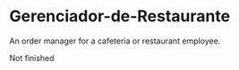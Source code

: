 # Gerenciador-de-Restaurante
An order manager for a cafeteria or restaurant employee.

Not finished
